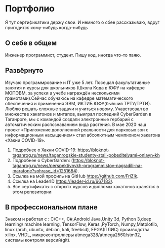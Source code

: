 # Портфолио
Я тут сертификатики держу свои. И немного о сбее рассказываю, вдруг пригодится кому-нибудь когда-нибудь

## О себе в общем
Инженер программист, студент. Пишу код, иногда что-то паяю.

## Развёрнуто
Изучаю программрование и IT уже 5 лет. Посещал факультативные занятия и курсы для школьников (Школа Кода в ЮФУ на кафедре МОПЭВМ, за успехи в учебе награждён несколькими грамотами).Сейчас обучаюсь на кафедре математического обеспечения и применения ЭВМ, ИКТИБ ЮФУ(бывший ТРТУ/ТРТИ). Люблю решать сложные задачи и учиться новому. Учавствовал во множестве хакатонов и митапов, выиграл последний CyberGarden в Таганроге, мы с командой создали электронные гербарий с автоматическим распознаванием вида растения. В мае 2020 наш проект «Приложение дополненной реальности для парковых зон с информационным насыщением» стал абсолютным чемпионом хакатона «Хакни COVID-19».

1. Подробнее о Хакни COVID-19:  https://bloknot-taganrog.ru/news/taganrogskie-studenty-stali-pobeditelyami-onlayn-kh
2. Подробнее о CyberGarden: (https://bloknot-taganrog.ru/news/perspektivnykh-programmistov-nagradili-na-marafone?sphrase_id=1251684).  
3. Ссылка на мой профиль на GitHub https://github.com/FriZIk. 
4. Ссылка на LeaderID https://leader-id.ru/667183/.
5. Все сертификаты с открытх курсов и дипломы хакатонов хранятся в этом репозитории

## В профессиональном плане 
Знаком  и работал c : C/C++, C#,Android Java,Unity 3d, Python 3,deep learning/ machine learning, TensorFlow, Keras ,PyTorch, Numpy,Matplotlib, linux (arch, ubuntu, debian, kali, freebsd), FPGA(ПЛИС) производства xilinx, VHDL, микроконтроллеры atmega328/atmega2560/stm32, системы контроля версий(git).
